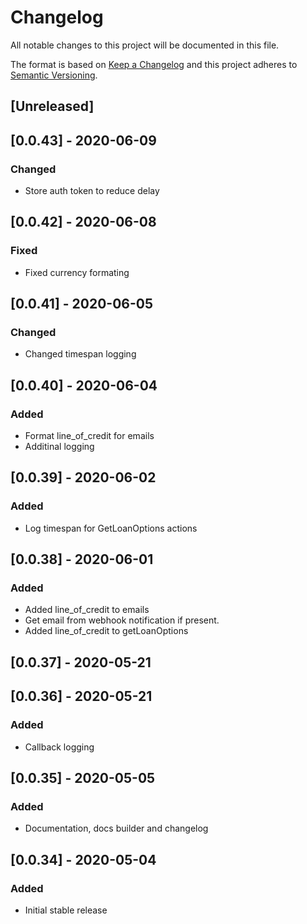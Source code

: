 # Changelog

All notable changes to this project will be documented in this file.

The format is based on [Keep a Changelog](http://keepachangelog.com/en/1.0.0/)
and this project adheres to [Semantic Versioning](http://semver.org/spec/v2.0.0.html).

## [Unreleased]

## [0.0.43] - 2020-06-09

### Changed

- Store auth token to reduce delay

## [0.0.42] - 2020-06-08

### Fixed

- Fixed currency formating

## [0.0.41] - 2020-06-05

### Changed

- Changed timespan logging

## [0.0.40] - 2020-06-04

### Added

- Format line_of_credit for emails
- Additinal logging

## [0.0.39] - 2020-06-02

### Added

- Log timespan for GetLoanOptions actions

## [0.0.38] - 2020-06-01

### Added

- Added line_of_credit to emails
- Get email from webhook notification if present.
- Added line_of_credit to getLoanOptions

## [0.0.37] - 2020-05-21

## [0.0.36] - 2020-05-21

### Added

- Callback logging

## [0.0.35] - 2020-05-05

### Added

- Documentation, docs builder and changelog

## [0.0.34] - 2020-05-04

### Added

- Initial stable release
